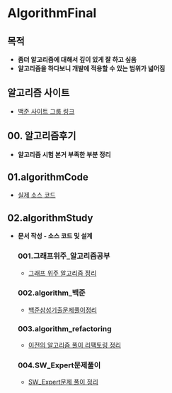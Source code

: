 # AlgorithmFinal

## 목적  

- **좀더 알고리즘에 대해서 깊이 있게 잘 하고 싶음**  
- **알고리즘을 하다보니 개발에 적용할 수 있는 범위가 넓어짐**  

## 알고리즘 사이트  

-  [백준 사이트 그룹  링크](https://www.acmicpc.net/group/12038)

## 00. 알고리즘후기

- **알고리즘 시험 본거 부족한 부분 정리**

## 01.algorithmCode

- [실제 소스 코드](./01.algorithmCode/algorithmCode)

## 02.algorithmStudy
- **문서 작성 - 소스 코드 및 설계**

  ### 001.그래프위주_알고리즘공부

  - [그래프 위주 알고리즘 정리](./02.algorithmStudy/001.그래프위주알고리즘공부)

  ### 002.algorithm_백준

  - [백준삼성기출문제풀이정리](./02.algorithmStudy/002.algorithm_백준)

  ### 003.algorithm_refactoring

  - [이전의 알고리즘 풀이 리팩토링 정리](./02.algorithmStudy/003.algorithm_regactoring)

  ### 004.SW_Expert문제풀이

  - [SW_Expert문제 풀이 정리](./02.algorithmStudy/004.SW_Expert문제풀이)